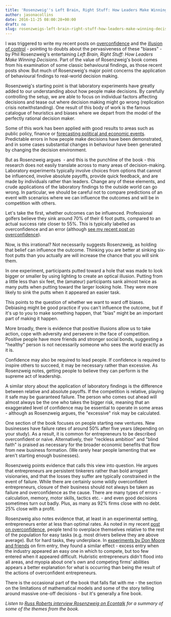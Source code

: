 ```yaml
---
title: 'Rosenzweig''s Left Brain, Right Stuff: How Leaders Make Winning Decisions'
author: jasonacollins
date: 2016-11-25 08:00:28+00:00
draft: no
slug: rosenzweigs-left-brain-right-stuff-how-leaders-make-winning-decisions
---
```


I was triggered to write my recent posts on [overconfidence](https://www.jasoncollins.blog/overconfident-about-overconfidence/) and the [illusion of control](https://www.jasoncollins.blog/the-illusion-of-the-illusion-of-control/) - pointing to doubts about the pervasiveness of these "biases" - by Phil Rosenzweig's entertaining *Left Brain, Right Stuff: How Leaders Make Winning Decisions*. Part of the value of Rosenzweig's book comes from his examination of some classic behavioural findings, as those recent posts show. But much of Rosenzweig's major point concerns the application of behavioural findings to real-world decision making.

Rosenzweig's starting point is that laboratory experiments have greatly added to our understanding about how people make decisions. By carefully controlling the setup, we are able to focus on individual factors affecting decisions and tease out where decision making might go wrong (replication crisis notwithstanding). One result of this body of work is the famous catalogue of heuristics and biases where we depart from the model of the perfectly rational decision maker.

Some of this work has been applied with good results to areas such as public policy, finance or [forecasting political and economic events](https://www.jasoncollins.blog/tetlock-and-gardners-superforecasting-the-art-and-science-of-prediction/). Predictable errors in how people make decisions have been demonstrated, and in some cases substantial changes in behaviour have been generated by changing the decision environment.

But as Rosenzweig argues  - and this is the punchline of the book - this research does not easily translate across to many areas of decision-making. Laboratory experiments typically involve choices from options that cannot be influenced, involve absolute payoffs, provide quick feedback, and are made by individuals rather than leaders. Change any of these elements, and crude applications of the laboratory findings to the outside world can go wrong. In particular, we should be careful not to compare predictions of an event with scenarios where we can influence the outcomes and will be in competition with others.

Let's take the first, whether outcomes can be influenced. Professional golfers believe they sink around 70% of their 6 foot putts, compared to an actual success rate closer to 55%. This is typically labelled as overconfidence and an error (although [see my recent post on overconfidence](https://www.jasoncollins.blog/overconfident-about-overconfidence/)).

Now, is this irrational? Not necessarily suggests Rosenzweig, as holding that belief can influence the outcome. Thinking you are better at sinking six-foot putts than you actually are will increase the chance that you will sink them.

In one experiment, participants putted toward a hole that was made to look bigger or smaller by using lighting to create an optical illusion. Putting from a little less than six feet, the (amateur) participants sank almost twice as many putts when putting toward the larger looking hole. They were more likely to sink the putts when it appeared an easier task.

This points to the question of whether we want to ward off biases. Debiasing might be good practice if you can't influence the outcome, but if it's up to you to make something happen, that "bias" might be an important part of making it happen.

More broadly, there is evidence that positive illusions allow us to take action, cope with adversity and persevere in the face of competition. Positive people have more friends and stronger social bonds, suggesting a "healthy" person is not necessarily someone who sees the world exactly as it is.

Confidence may also be required to lead people. If confidence is required to inspire others to succeed, it may be necessary rather than excessive. As Rosenzweig notes, getting people to believe they can perform is the supreme act of leadership.

A similar story about the application of laboratory findings is the difference between relative and absolute payoffs. If the competition is relative, playing it safe may be guaranteed failure. The person who comes out ahead will almost always be the one who takes the bigger risk, meaning that an exaggerated level of confidence may be essential to operate in some areas - although as Rosenzweig argues, the "excessive" risk may be calculated.

One section of the book focuses on people starting new ventures. New businesses have failure rates of around 50% after five years (depending on your study). As a result, it is common for entrepreneurs to be described overconfident or naive. Alternatively, their "reckless ambition" and "blind faith" is praised as necessary for the broader economic benefits that flow from new business formation. (We rarely hear people lamenting that we aren't starting enough businesses).

Rosenzweig points evidence that calls this view into question. He argues that  entrepreneurs are persistent tinkerers rather than bold arrogant visionaries, and that the losses they suffer are typically constrained in the event of failure. While there are certainly some wildly overconfident entrepreneurs, closure of their business should not always be taken as failure and overconfidence as the cause. There are many types of errors - calculation, memory, motor skills, tactics etc. - and even good decisions sometimes turn out badly. Plus, as many as 92% firms close with no debt. 25% close with a profit.

Rosenzweig also notes evidence that, at least in an experimental setting, entrepreneurs enter at less than optimal rates. As noted in my recent [post on overconfidence](https://www.jasoncollins.blog/overconfident-about-overconfidence/), people tend to overplace themselves relative to the rest of the population for easy tasks (e.g. most drivers believe they are above average). But for hard tasks, they underplace. In [experiments by Don Moore and friends](http://doi.org/10.1287/orsc.1060.0243) on firm entry, they found a similar effect - excess entry when the industry appeared an easy one in which to compete, but too few entered when it appeared difficult. Hubristic entrepreneurs didn't flood into all areas, and myopia about one's own and competing firms' abilities appears a better explanation for what is occurring than being the result of the actions of overconfident entrepreneurs.

There is the occasional part of the book that falls flat with me - the section on the limitations of mathematical models and some of the story telling around massive one-off decisions - but it's generally a fine book.

*Listen to [Russ Roberts interview Rosenzweig on Econtalk](http://www.econtalk.org/archives/2015/04/phil_rosenzweig.html) for a summary of some of the themes from the book.*
